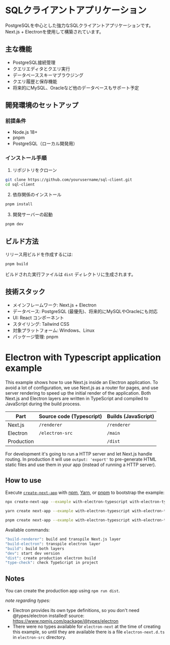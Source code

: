 # SQLクライアントアプリケーション

PostgreSQLを中心とした強力なSQLクライアントアプリケーションです。Next.js + Electronを使用して構築されています。

## 主な機能

- PostgreSQL接続管理
- クエリエディタとクエリ実行
- データベーススキーマブラウジング
- クエリ履歴と保存機能
- 将来的にMySQL、Oracleなど他のデータベースもサポート予定

## 開発環境のセットアップ

### 前提条件

- Node.js 18+
- pnpm
- PostgreSQL（ローカル開発用）

### インストール手順

1. リポジトリをクローン
```bash
git clone https://github.com/yourusername/sql-client.git
cd sql-client
```

2. 依存関係のインストール
```bash
pnpm install
```

3. 開発サーバーの起動
```bash
pnpm dev
```

## ビルド方法

リリース用ビルドを作成するには:

```bash
pnpm build
```

ビルドされた実行ファイルは `dist` ディレクトリに生成されます。

## 技術スタック

- メインフレームワーク: Next.js + Electron
- データベース: PostgreSQL (最優先)、将来的にMySQLやOracleにも対応
- UI: React コンポーネント
- スタイリング: Tailwind CSS
- 対象プラットフォーム: Windows、Linux
- パッケージ管理: pnpm

# Electron with Typescript application example

This example shows how to use Next.js inside an Electron application. To avoid a lot of configuration, we use Next.js as a router for pages, and use server rendering to speed up the initial render of the application. Both Next.js and Electron layers are written in TypeScript and compiled to JavaScript during the build process.

| Part       | Source code (Typescript) | Builds (JavaScript) |
| ---------- | ------------------------ | ------------------- |
| Next.js    | `/renderer`              | `/renderer`         |
| Electron   | `/electron-src`          | `/main`             |
| Production |                          | `/dist`             |

For development it's going to run a HTTP server and let Next.js handle routing. In production it will use `output: 'export'` to pre-generate HTML static files and use them in your app (instead of running a HTTP server).

## How to use

Execute [`create-next-app`](https://github.com/vercel/next.js/tree/canary/packages/create-next-app) with [npm](https://docs.npmjs.com/cli/init), [Yarn](https://yarnpkg.com/lang/en/docs/cli/create/), or [pnpm](https://pnpm.io) to bootstrap the example:

```bash
npx create-next-app --example with-electron-typescript with-electron-typescript-app
```

```bash
yarn create next-app --example with-electron-typescript with-electron-typescript-app
```

```bash
pnpm create next-app --example with-electron-typescript with-electron-typescript-app
```

Available commands:

```bash
"build-renderer": build and transpile Next.js layer
"build-electron": transpile electron layer
"build": build both layers
"dev": start dev version
"dist": create production electron build
"type-check": check TypeScript in project
```

## Notes

You can create the production app using `npm run dist`.

_note regarding types:_

- Electron provides its own type definitions, so you don't need @types/electron installed!
  source: https://www.npmjs.com/package/@types/electron
- There were no types available for `electron-next` at the time of creating this example, so until they are available there is a file `electron-next.d.ts` in `electron-src` directory.
